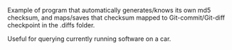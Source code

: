 Example of program that automatically generates/knows its own md5 checksum, and maps/saves that checksum mapped to Git-commit/Git-diff checkpoint in the .diffs folder.

Useful for querying currently running software on a car.
